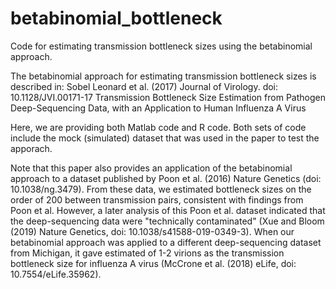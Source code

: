 # betabinomial_bottleneck
Code for estimating transmission bottleneck sizes using the betabinomial approach. 

The betabinomial approach for estimating transmission bottleneck sizes is described in:
Sobel Leonard et al. (2017) Journal of Virology. doi: 10.1128/JVI.00171-17
Transmission Bottleneck Size Estimation from Pathogen Deep-Sequencing Data, with an Application to Human Influenza A Virus

Here, we are providing both Matlab code and R code. Both sets of code include the mock (simulated) dataset that was used in the paper to test the apporach. 

Note that this paper also provides an application of the betabinomial approach to a dataset published by Poon et al. (2016) Nature Genetics (doi: 10.1038/ng.3479). From these data, we estimated bottleneck sizes on the order of 200 between transmission pairs, consistent with findings from Poon et al. However, a later analysis of this Poon et al. dataset indicated that the deep-sequencing data were "technically contaminated" (Xue and Bloom (2019) Nature Genetics, doi: 10.1038/s41588-019-0349-3). When our betabinomial approach was applied to a different deep-sequencing dataset from Michigan, it gave estimated of 1-2 virions as the transmission bottleneck size for influenza A virus (McCrone et al. (2018) eLife, doi: 10.7554/eLife.35962).  


